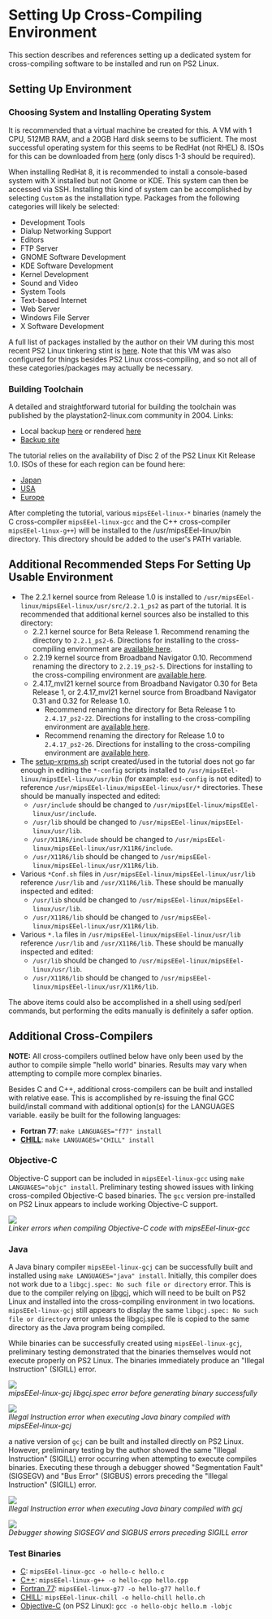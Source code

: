 # Setting Up Cross-Compiling Environment

This section describes and references setting up a dedicated system for cross-compiling software to be installed and run on PS2 Linux.

## Setting Up Environment

### Choosing System and Installing Operating System

It is recommended that a virtual machine be created for this. A VM with 1 CPU, 512MB RAM, and a 20GB Hard disk seems to be sufficient. The most successful operating system for this seems to be RedHat (not RHEL) 8. ISOs for this can be downloaded from [here](https://legacy.redhat.com/pub/redhat/linux/8.0/en/iso/i386/) (only discs 1-3 should be required).

When installing RedHat 8, it is recommended to install a console-based system with X installed but not Gnome or KDE. This system can then be accessed via SSH. Installing this kind of system can be accomplished by selecting ```Custom``` as the installation type. Packages from the following categories will likely be selected:
* Development Tools
* Dialup Networking Support
* Editors
* FTP Server
* GNOME Software Development
* KDE Software Development
* Kernel Development
* Sound and Video
* System Tools
* Text-based Internet
* Web Server
* Windows File Server
* X Software Development

A full list of packages installed by the author on their VM during this most recent PS2 Linux tinkering stint is [here](redhat8_packages.txt). Note that this VM was also configured for things besides PS2 Linux cross-compiling, and so not all of these categories/packages may actually be necessary.

### Building Toolchain

A detailed and straightforward tutorial for building the toolchain was published by the playstation2-linux.com community in 2004. Links:
* Local backup [here](moz_cross_1.0.1.html) or rendered [here](https://html-preview.github.io/?url=https://github.com/Bort-Millipede/PS2Linux_BrainDump/blob/main/Software%20Installation/Toolchain/moz_cross_1.0.1.html)
* [Backup site](http://ps2linux.no-ip.info/playstation2-linux.com/download/mozilla-ps2/moz_cross_1.0.1.html)

The tutorial relies on the availability of Disc 2 of the PS2 Linux Kit Release 1.0. ISOs of these for each region can be found here:
* [Japan](https://archive.org/download/sony_playstation2_l/Linux%20%28for%20PlayStation%202%29%20Release%201.0%20%28Japan%29%20%28Disc%202%29%20%28Software%20Packages%29.zip)
* [USA](https://archive.org/download/sony_playstation2_l/Linux%20%28for%20PlayStation%202%29%20Release%201.0%20%28USA%29%20%28Disc%202%29%20%28Software%20Packages%29.zip)
* [Europe](https://archive.org/download/sony_playstation2_l/Linux%20%28for%20PlayStation%202%29%20Release%201.0%20%28Europe%29%20%28Disc%202%29%20%28Software%20Packages%29.zip)

After completing the tutorial, various ```mipsEEel-linux-*``` binaries (namely the C cross-compiler ```mipsEEel-linux-gcc``` and the C++ cross-compiler ```mipsEEel-linux-g++```) will be installed to the /usr/mipsEEel-linux/bin directory. This directory should be added to the user's PATH variable.

## Additional Recommended Steps For Setting Up Usable Environment

* The 2.2.1 kernel source from Release 1.0 is installed to ```/usr/mipsEEel-linux/mipsEEel-linux/usr/src/2.2.1_ps2``` as part of the tutorial. It is recommended that additional kernel sources also be installed to this directory:
  * 2.2.1 kernel source for Beta Release 1. Recommend renaming the directory to ```2.2.1_ps2-6```. Directions for installing to the cross-compiling environment are [available here](../Kernels/2.2.1_ps2-6).
  * 2.2.19 kernel source from Broadband Navigator 0.10. Recommend renaming the directory to ```2.2.19_ps2-5```. Directions for installing to the cross-compiling environment are [available here](../Kernels/2.2.19_ps2-5).
  * 2.4.17_mvl21 kernel source from Broadband Navigator 0.30 for Beta Release 1, or 2.4.17_mvl21 kernel source from Broadband Navigator 0.31 and 0.32 for Release 1.0.
    * Recommend renaming the directory for Beta Release 1 to ```2.4.17_ps2-22```. Directions for installing to the cross-compiling environment are [available here](../Kernels/2.4.17_ps2-22).
    * Recommend renaming the directory for Release 1.0 to ```2.4.17_ps2-26```. Directions for installing to the cross-compiling environment are [available here](../Kernels/2.4.17_ps2-26).
* The [setup-xrpms.sh](setup-xrpms.sh) script created/used in the tutorial does not go far enough in editing the ```*-config``` scripts installed to ```/usr/mipsEEel-linux/mipsEEel-linux/usr/bin``` (for example: ```esd-config``` is not edited) to reference ```/usr/mipsEEel-linux/mipsEEel-linux/usr/*``` directories. These should be manually inspected and edited:
  * ```/usr/include``` should be changed to ```/usr/mipsEEel-linux/mipsEEel-linux/usr/include```.
  * ```/usr/lib``` should be changed to ```/usr/mipsEEel-linux/mipsEEel-linux/usr/lib```.
  * ```/usr/X11R6/include``` should be changed to ```/usr/mipsEEel-linux/mipsEEel-linux/usr/X11R6/include```.
  * ```/usr/X11R6/lib``` should be changed to ```/usr/mipsEEel-linux/mipsEEel-linux/usr/X11R6/lib```.
* Various ```*Conf.sh``` files in ```/usr/mipsEEel-linux/mipsEEel-linux/usr/lib``` reference ```/usr/lib``` and ```/usr/X11R6/lib```. These should be manually inspected and edited:
  * ```/usr/lib``` should be changed to ```/usr/mipsEEel-linux/mipsEEel-linux/usr/lib```.
  * ```/usr/X11R6/lib``` should be changed to ```/usr/mipsEEel-linux/mipsEEel-linux/usr/X11R6/lib```.
* Various ```*.la``` files in ```/usr/mipsEEel-linux/mipsEEel-linux/usr/lib``` reference ```/usr/lib``` and ```/usr/X11R6/lib```. These should be manually inspected and edited:
  * ```/usr/lib``` should be changed to ```/usr/mipsEEel-linux/mipsEEel-linux/usr/lib```.
  * ```/usr/X11R6/lib``` should be changed to ```/usr/mipsEEel-linux/mipsEEel-linux/usr/X11R6/lib```.

The above items could also be accomplished in a shell using sed/perl commands, but performing the edits manually is definitely a safer option.

## Additional Cross-Compilers

**NOTE:** All cross-compilers outlined below have only been used by the author to compile simple "hello world" binaries. Results may vary when attempting to compile more complex binaries.

Besides C and C++, additional cross-compilers can be built and installed with relative ease. This is accomplished by re-issuing the final GCC build/install command with additional option(s) for the LANGUAGES variable. 
 easily be built for the following languages:
* **Fortran 77**: ```make LANGUAGES="f77" install```
* **[CHILL](https://en.wikipedia.org/wiki/CHILL)**: ```make LANGUAGES="CHILL" install```

### Objective-C

Objective-C support can be included in ```mipsEEel-linux-gcc``` using ```make LANGUAGES="objc" install```. Preliminary testing showed issues with linking cross-compiled Objective-C based binaries. The ```gcc``` version pre-installed on PS2 Linux appears to include working Objective-C support.

![](objc_linker_failure.png?raw=true)  
*Linker errors when compiling Objective-C code with mipsEEel-linux-gcc*

### Java

A Java binary compiler ```mipsEEel-linux-gcj``` can be successfully built and installed using ```make LANGUAGES="java" install```. Initially, this compiler does not work due to a ```libgcj.spec: No such file or directory``` error. This is due to the compiler relying on [libgcj](../Packages/libgcj), which will need to be built on PS2 Linux and installed into the cross-compiling environment in two locations. ```mipsEEel-linux-gcj``` still appears to display the same ```libgcj.spec: No such file or directory``` error unless the libgcj.spec file is copied to the same directory as the Java program being compiled.

While binaries can be successfully created using ```mipsEEel-linux-gcj```, preliminary testing demonstrated that the binaries themselves would not execute properly on PS2 Linux. The binaries immediately produce an "Illegal Instruction" (SIGILL) error.

![](mipsEEel-linux-gcj_libgcj.spec-error_compile.png?raw=true)  
*mipsEEel-linux-gcj libgcj.spec error before generating binary successfully*

![](mipsEEel-linux-gcj_illegal_instruction_error.png?raw=true)  
*Illegal Instruction error when executing Java binary compiled with mipsEEel-linux-gcj*

a native version of ```gcj``` can be built and installed directly on PS2 Linux. However, preliminary testing by the author showed the same "Illegal Instruction" (SIGILL) error occurring when attempting to execute compiles binaries. Executing these through a debugger showed "Segmentation Fault" (SIGSEGV) and "Bus Error" (SIGBUS) errors preceding the "Illegal Instruction" (SIGILL) error.

![](../Packages/libgcj/gcj_illegal_instruction_error.png?raw=true)  
*Illegal Instruction error when executing Java binary compiled with gcj*

![](../Packages/libgcj/gcj_strace_SIGSEGV_SIGBUS_SIGILL.png?raw=true)  
*Debugger showing SIGSEGV and SIGBUS errors preceding SIGILL error*

### Test Binaries

* [C](Testbin/hello.c): ```mipsEEel-linux-gcc -o hello-c hello.c```
* [C++](Testbin/hello.cpp): ```mipsEEel-linux-g++ -o hello-cpp hello.cpp```
* [Fortran 77](Testbin/hello.f): ```mipsEEel-linux-g77 -o hello-g77 hello.f```
* [CHILL](Testbin/hello.ch): ```mipsEEel-linux-chill -o hello-chill hello.ch```
* [Objective-C](Testbin/hello.m) (on PS2 Linux): ```gcc -o hello-objc hello.m -lobjc```

